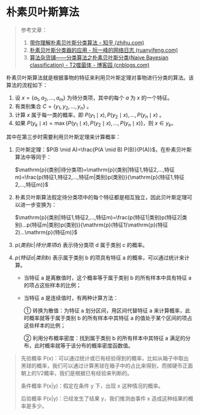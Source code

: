 # 朴素贝叶斯算法

> 参考文章：
>
> 1. [带你理解朴素贝叶斯分类算法 - 知乎 (zhihu.com)](https://zhuanlan.zhihu.com/p/26262151)
> 2. [朴素贝叶斯分类器的应用 - 阮一峰的网络日志 (ruanyifeng.com)](https://www.ruanyifeng.com/blog/2013/12/naive_bayes_classifier.html)
> 3. [算法杂货铺——分类算法之朴素贝叶斯分类(Naive Bayesian classification) - T2噬菌体 - 博客园 (cnblogs.com)](https://www.cnblogs.com/leoo2sk/archive/2010/09/17/1829190.html)

朴素贝叶斯算法就是根据事物的特征来利用贝叶斯定理对事物进行分类的算法。该算法的流程如下：

1. 设 $x=\left\{a_{1}, a_{2}, \ldots, a_{m}\right\}$ 为待分类项，其中的每个 $a$ 为 $x$ 的一个特征。
2. 有类别集合 $C=\left\{y_{1}, y_{2}, \ldots, y_{n}\right\}$ 。
3. 计算 $x$ 属于每一类的概率，即 $P\left(y_{1} \mid x\right),P\left(y_{2} \mid x\right),\ldots,P\left(y_{n}\mid x\right)$  。
4. 如果  $P\left(y_{k} \mid x\right)=\max \left\{P\left(y_{1} \mid x\right), P\left(y_{2} \mid x\right), \ldots, P\left(y_{n} \mid x\right)\right\}$，则 $x \in y_{k}$。

其中在第三步时需要利用贝叶斯定理来计算概率：

1. 贝叶斯定理：$P(B \mid A)=\frac{P(A \mid B) P(B)}{P(A)}$，在朴素贝叶斯算法中等同于：

   $\mathrm{p}(类别|待分类项)=\mathrm{p}(类别|特征1,特征2,...,特征m)=\frac{p(特征1,特征2,...,特征m|类别)p(类别)}{\mathrm{p}(特征1,特征2,...,特征m)}$

2. 朴素贝叶斯算法假定待分类项中的每个特征都是相互独立，因此贝叶斯定理可以进一步变换为：

   $\mathrm{p}(类别|特征1,特征2,...,特征m)=\frac{p(特征1|类别)p(特征2|类别)...p(特征m|类别)p(类别)}{\mathrm{p}(特征1)\mathrm{p}(特征2)...\mathrm{p}(特征m)}$

3. $\mathrm{p}(类别c|待分类项d)$ 表示待分类项 d 属于类别 c 的概率。

4. $p(特征a|类别b)$ 表示属于类别 b 的项具有特征 a 的概率，可以通过统计来计算。

   - 当特征 a 是离散值时，这个概率等于属于类别 b 的所有样本中具有特征 a 的项占这些样本的比例；

   - 当特征 a 是连续值时，有两种计算方法：

     ① 转换为散值：为特征 a 划分区间，用区间代替特征 a 来计算概率，此时概率就等于属于类别 b 的所有样本中其特征 a 的值处于某个区间的项占这些样本的比例；

     ② 利用分布概率密度：找到属于类别 b 的所有样本中其特征 a 满足的分布，此时概率就等于该分布的概率密度函数值。

> 先验概率 P(x)：可以通过统计或已有经验得到的概率，比如从箱子中取出黑球的概率，我们可以通过计算黑球在箱子中的占比来得到，而掷硬币正面朝上的1/2概率，我们是根据已有经验来判断的。
>
> 条件概率 P(x|y)：假定在条件 y 下，出现 x 这种情况的概率。
>
> 后验概率 P(x|y)：已经发生了结果 y，我们推测由事件 x 造成这种结果的概率是多少。

